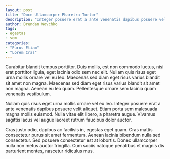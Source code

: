```yaml
---
layout: post
title: "Doce Ullamcorper Pharetra Tortor"
description: "Integer posuere erat a ante venenatis dapibus posuere velit aliquet. Cras justo odio, dapibus ac facilisis in, egestas eget quam. Vivamus sagittis lacus vel augue laoreet rutrum faucibus dolor auctor. Morbi leo risus, porta ac consectetur ac, vestibulum at eros."
author: Brendan Wovchko
tags:
- egestas
- sem
categories:
- "Purus Etiam"
- "Lorem Cras"
---
```


Curabitur blandit tempus porttitor. Duis mollis, est non commodo luctus, nisi erat porttitor ligula, eget lacinia odio sem nec elit. Nullam quis risus eget urna mollis ornare vel eu leo. Maecenas sed diam eget risus varius blandit sit amet non magna. Maecenas sed diam eget risus varius blandit sit amet non magna. Aenean eu leo quam. Pellentesque ornare sem lacinia quam venenatis vestibulum.

Nullam quis risus eget urna mollis ornare vel eu leo. Integer posuere erat a ante venenatis dapibus posuere velit aliquet. Etiam porta sem malesuada magna mollis euismod. Nulla vitae elit libero, a pharetra augue. Vivamus sagittis lacus vel augue laoreet rutrum faucibus dolor auctor.

Cras justo odio, dapibus ac facilisis in, egestas eget quam. Cras mattis consectetur purus sit amet fermentum. Aenean lacinia bibendum nulla sed consectetur. Sed posuere consectetur est at lobortis. Donec ullamcorper nulla non metus auctor fringilla. Cum sociis natoque penatibus et magnis dis parturient montes, nascetur ridiculus mus.

